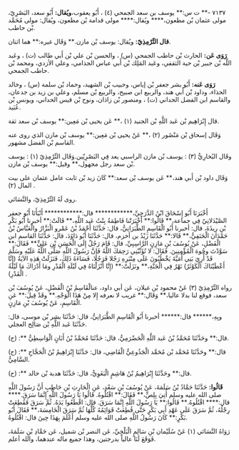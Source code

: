٧١٣٧ -** ت س:** يوسف بن سعد الجمحي (٤) ، أَبُو يعقوب،**ويُقال:** أَبُو سعد، البَصْرِيّ، مولى عثمان بْن مظعون،**** ويُقال:**** مولى قدامة بْن مظعون، ويُقال: مولى مُحَمَّد بْن حاطب.

**قال التِّرْمِذِيّ:** ويُقال: يوسف بْن مازن.** وَقَال غيره:** هما اثنان.

**رَوَى عَن:** الحارث بْن حاطب الجمحي (س) ، والحسن بْن علي بْن أَبي طالب (ت) ، وعَبد اللَّه بْن جبير بْن حية الثقفي، وعَبد المَلِك بْن أَبي عباس الجذامي، وعلي الأزدي، ومحمد بْن حاطب الجمحي.

**رَوَى عَنه:** أَبُو بشر جعفر بْن إياس، وحبيب بْن الشهيد، وحماد بْن سلمة (س) ، وخالد الحذاء، وداود بْن أَبي هند، والربيع ابن صبيح، والربيع بْن مسلم، وعلي بن زيد بن جدعان، والقاسم ابن الفضل الحداني (ت) ، ومنصور بْن زاذان، ونوح بْن قيس الحداني، ويونس بْن عُبَيد.

قال إِبْرَاهِيم بْن عَبد اللَّهِ بْن الجنيد (١) ،** عَن يحيى بْن مَعِين:** يوسف بْن سعد ثقة.

وَقَال إسحاق بْن مَنْصُور (٢) ،** عَنْ يحيى بْن مَعِين:** يوسف بْن مازن الذي روى عنه القاسم بْن الفضل مشهور.

وقَال البُخارِيُّ (٣) : يوسف بْن مازن الراسبي يعد فِي البَصْرِيّين.وَقَال التِّرْمِذِيّ (١) : يوسف بْن سعد رجل مجهول،** وقيل:** يوسف بْن مازن.

وَقَال داود بْن أَبي هند،** عَن يوسف بْن سعد:** كَانَ زيد بْن ثابت عامل عثمان على بيت المال (٢) .

روى لَهُ التِّرْمِذِيّ، والنَّسَائي.

أَخْبَرَنَا أَبُو إِسْحَاقَ ابْنُ الدَّرَجِيِّ،************ قال:************ أَنْبَأَنَا أَبُو جعفر الصَّيْدَلانِيّ فِي جماعة،** قَالُوا:** أَخْبَرَتْنا فَاطِمَةُ بِنْتُ عَبد اللَّهِ،** قَالَتْ:** أخبرنا أَبُو بَكْرِ بْنِ رِيذَةَ، قال: أخبرنا أَبُو الْقَاسِمِ الطَّبَرَانِيُّ، قال: حَدَّثَنَا أَحْمَدُ بْنُ عَمْرو الْبَزَّارُ والْعَبَّاسُ بْنُ حَمْدَانَ الْحَنَفِيُّ،** قَالا:** حَدَّثَنَا زَيْدُ بن أخزم، قال: حَدَّثَنَا أَبُو دَاوُدَ، قال: حَدَّثَنَا القاسم ابن الْفَضْلِ، عَنْ يُوسُفَ بْنِ مَازِنٍ الرَّاسِبِيِّ، قال: قَامَ رَجُلٌ إِلَى الْحَسَنِ بْنِ عَلِيٍّ** فَقَالَ:** سَوَّدْتَ وجُوهَ الْمُؤْمِنِينَ. فَقَالَ: لا تُؤَنِّبْنِي رَحِمَكَ اللَّهُ فَإِنَّ رَسُولَ اللَّهِ صَلَّى اللَّهُ عَلَيْهِ وسَلَّمَ قَدْ أُرِيَ بَنِي أُمَيَّةَ يَخْطُبُونَ عَلَى مِنْبَرِهِ رَجُلا فَرَجُلا، فَسَاءَهُ ذَلِكَ، فَنَزَلَتْ هَذِهِ الآيَةُ (إِنَّا أَعْطَيْنَاكَ الْكَوْثَرُ) نَهْرٌ فِي الْجَنَّةِ،** ونَزَلَتْ:** (إِنَّا أَنْزَلْنَاهُ فِي لَيْلَةِ الْقَدْرِ ومَا أَدْرَاكَ مَا لَيْلَةُ الْقَدْرِ) .

رواه التِّرْمِذِيّ (٣) عَنْ محمود بْن غيلان، عَن أبي داود، عنالْقَاسِمُ بْنُ الْفَضْلِ، عَنْ يُوسُفَ بْن سعد، فوقع لنا بدلا عاليا،** وَقَال:** غريب لا نعرفه إِلا مِنْ هَذَا الْوَجْهِ.** وقَدْ قِيلَ:** عَنِ الْقَاسِمِ، عَنْ يُوسُفَ بْنِ مَازِنٍ.

وبِهِ،****** قال:****** أخبرنا أَبُو الْقَاسِمِ الطَّبَرَانِيُّ، قال: حَدَّثَنَا بشر بْن موسى، قال: حَدَّثَنَا عَبد اللَّهِ بْن صَالِح العجلي.

(ح) :** قال:** وحَدَّثَنَا مُحَمَّدُ بْنُ عَبد اللَّهِ الْحَضْرَمِيُّ، قال: حَدَّثَنَا مُحَمَّدُ بْنُ أَبَانٍ الْوَاسِطِيُّ.

(ح) :** قال:** وحَدَّثَنَا مُحَمَّد بْن مُحَمَّد الْجَذُوعِيُّ الْقَاضِي، قال: حَدَّثَنَا إِبْرَاهِيمُ بْنُ الْحَجَّاجِ السَّامِيُّ.

(ح) :** قال:** وحَدَّثَنَا إِبْرَاهِيمُ بْنُ هَاشِمٍ الْبَغَوِيُّ، قال: حَدَّثَنَا هدبة بْن خالد.

**قَالُوا:** حَدَّثَنَا حَمَّادُ بْنُ سَلَمَةَ، عَنْ يُوسُفَ بْنِ سَعْدٍ، عَنِ الْحَارِثِ بْنِ حَاطِبٍ أَنَّ رَسُولَ اللَّهِ صلى الله عليه وسلم أُتِيَ بِلِصٍّ،** فَقَالَ:** اقْتُلُوهُ. قَالُوا يَا رَسُولَ اللَّهِ إِنَّمَا سَرَقَ.**** قال:**** اقْتُلُوهُ.** قَالُوا:** يَا رَسُولَ اللَّهِ إِنَّمَا سَرَقَ. قال: اقْطَعُوا يَدَهُ. ثُمَّ سَرَقَ فَقُطِعَتْ رِجْلُهُ، ثُمَّ سَرَقَ عَلَى عَهْدِ أَبِي بَكْرٍ حَتَّى قُطِعَتْ قَوَائِمُهُ كُلُّهَا ثُمَّ سَرَقَ الْخَامِسَةَ،** فَقَالَ أَبُو بَكْرٍ:** كَانَ رَسُولُ اللَّهِ صلى الله عليه وسلم أَعْلَمَ بِهَذَا حِينَ قال: اقْتُلُوهُ.

رَوَاهُ النَّسَائي (١) عَنْ سُلَيْمان بْنِ سَالِمٍ الْبَلْخِيِّ، عَن النضر بْن شميل، عَن حَمَّادِ بْنِ سَلَمَةَ، فَوَقَعَ لَنَا عالياً بدرجتين، وهذا جميع ماله عندهما، والله أعلم.